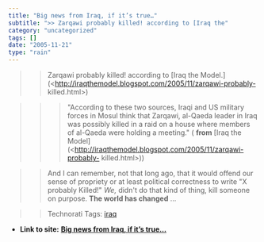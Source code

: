```yaml
---
title: "Big news from Iraq, if it’s true…"
subtitle: ">> Zarqawi probably killed! according to [Iraq the"
category: "uncategorized"
tags: []
date: "2005-11-21"
type: "rain"
---
```

>>

>> Zarqawi probably killed! according to [Iraq the
Model.](<http://iraqthemodel.blogspot.com/2005/11/zarqawi-probably-
killed.html>)

>>

>>> "According to these two sources, Iraqi and US military forces in Mosul
think that Zarqawi, al-Qaeda leader in Iraq was possibly killed in a raid on a
house where members of al-Qaeda were holding a meeting." ( **from** [Iraq the
Model](<http://iraqthemodel.blogspot.com/2005/11/zarqawi-probably-
killed.html>))

>>

>> And I can remember, not that long ago, that it would offend our sense of
propriety or at least political correctness to write "X probably Killed!"
_We,_ didn't do that kind of thing, kill someone on purpose. **The world has
changed** …

>>

>> Technorati Tags: [iraq](<http://www.technorati.com/tag/iraq>)


* **Link to site:** **[Big news from Iraq, if it’s true…](None)**